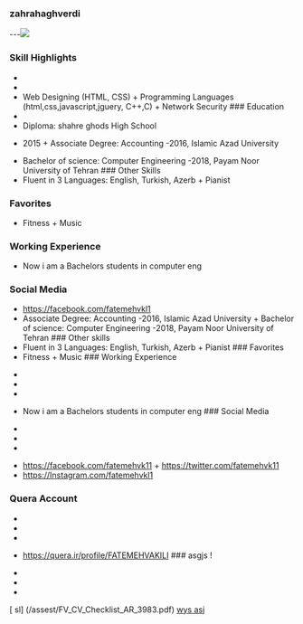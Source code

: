 
### zahrahaghverdi
---<img src="pic.jpeg">
### Skill Highlights
+
+
+ Web Designing (HTML, CSS) + Programming Languages (html,css,javascript,jguery, C++,C) + Network Security ### Education
+
+ Diploma: shahre ghods High School
- 2015 + Associate Degree: Accounting
-2016, Islamic Azad University
+ Bachelor of science: Computer Engineering
-2018, Payam Noor University of Tehran ### Other Skills
+ Fluent in 3 Languages: English, Turkish, Azerb + Pianist
### Favorites
+ Fitness + Music
### Working Experience
+ Now i am a Bachelors students in computer eng
### Social Media
+ https://facebook.com/fatemehvkl1
+ Associate Degree: Accounting
-2016, Islamic Azad University + Bachelor of science: Computer Engineering
-2018, Payam Noor University of Tehran ### Other skills
+ Fluent in 3 Languages: English, Turkish, Azerb + Pianist ### Favorites
+ Fitness + Music ### Working Experience
-
-
-
+ Now i am a Bachelors students in computer eng ### Social Media
-
-
-
+ https://facebook.com/fatemehvk11 + https://twitter.com/fatemehvk11 
+ https://Instagram.com/fatemehvkl1
### Quera Account
-
-
-
+ https://quera.ir/profile/FATEMEHVAKILI ### asgjs !
-
-
-
[
sl] (/assest/FV_CV_Checklist_AR_3983.pdf)
[wys asj](/resume-fa)
